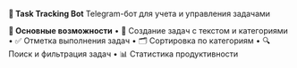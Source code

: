**📝 Task Tracking Bot**
Telegram-бот для учета и управления задачами


**🌟 Основные возможности**
• 📌 Создание задач с текстом и категориями
• ✅ Отметка выполнения задач
• 🗂 Сортировка по категориям
• 🔍 Поиск и фильтрация задач
• 📊 Статистика продуктивности